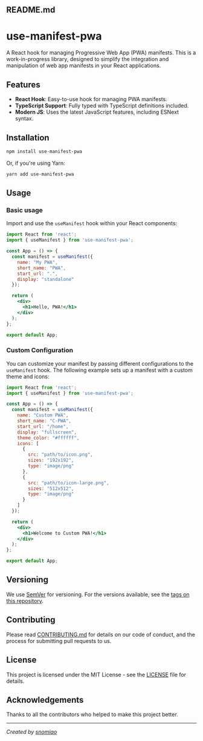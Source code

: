 ## README.md

# use-manifest-pwa

A React hook for managing Progressive Web App (PWA) manifests. This is a work-in-progress library, designed to simplify the integration and manipulation of web app manifests in your React applications.

## Features

- **React Hook**: Easy-to-use hook for managing PWA manifests.
- **TypeScript Support**: Fully typed with TypeScript definitions included.
- **Modern JS**: Uses the latest JavaScript features, including ESNext syntax.

## Installation

```sh
npm install use-manifest-pwa
```

Or, if you're using Yarn:

```sh
yarn add use-manifest-pwa
```

## Usage

### Basic usage

Import and use the `useManifest` hook within your React components:

```jsx
import React from 'react';
import { useManifest } from 'use-manifest-pwa';

const App = () => {
  const manifest = useManifest({
    name: "My PWA",
    short_name: "PWA",
    start_url: ".",
    display: "standalone"
  });

  return (
    <div>
      <h1>Hello, PWA!</h1>
    </div>
  );
};

export default App;
```

### Custom Configuration

You can customize your manifest by passing different configurations to the `useManifest` hook. The following example sets up a manifest with a custom theme and icons:

```jsx
import React from 'react';
import { useManifest } from 'use-manifest-pwa';

const App = () => {
  const manifest = useManifest({
    name: "Custom PWA",
    short_name: "C-PWA",
    start_url: "/home",
    display: "fullscreen",
    theme_color: "#ffffff",
    icons: [
      {
        src: "path/to/icon.png",
        sizes: "192x192",
        type: "image/png"
      },
      {
        src: "path/to/icon-large.png",
        sizes: "512x512",
        type: "image/png"
      }
    ]
  });

  return (
    <div>
      <h1>Welcome to Custom PWA!</h1>
    </div>
  );
};

export default App;
```

## Versioning

We use [SemVer](http://semver.org/) for versioning. For the versions available, see the [tags on this repository](https://github.com/snomiao/use-manifest-pwa/tags). 

## Contributing

Please read [CONTRIBUTING.md](CONTRIBUTING.md) for details on our code of conduct, and the process for submitting pull requests to us.

## License

This project is licensed under the MIT License - see the [LICENSE](LICENSE) file for details.

## Acknowledgements

Thanks to all the contributors who helped to make this project better.

---

*Created by [snomiao](mailto:snomiao@gmail.com)*
